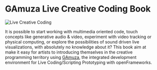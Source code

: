 # GAmuza Live Creative Coding Book

![Live Creative Coding](http://gamuza.d3cod3.org/graphics/GABook.jpg "Live Creative Coding")

It is possible to start working with multimedia oriented code, touch concepts like generative audio & video, experiment with video tracking or physical computing, or explore the possibilities of sound driven live visualizations, with absolutely no knowledge about it?
This book aim at make it easy for artists to introducing themselves in the creative programming territory using [GAmuza](https://github.com/d3cod3/GAmuza), the integrated development environment for Live Coding/Scripting Prototyping with openFrameworks.
